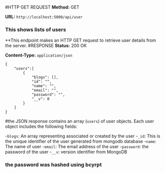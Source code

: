 #HTTP GET REQUEST
**Method:** GET

**URL:** `http://localhost:5000/api/user`

### This shows lists of users 

**This endpoint makes an HTTP GET request to retrieve user details from the server.
#RESPONSE
**Status:** 200 OK

**Content-Type:** `application/json`

```
{
    "users":[
        {
            "blogs": [],
            "id": "",
            "name": "",
            "email": "",
            "password": "",
            "__v": 0
        }
    ]
}
```

#the JSON response contains an array (`users`) of user objects. Each user object includes the following fields:

-`blogs`: An array representing associated or created by the user
-`_id`: This is the unique identifier of the user generated from mongodb database
-`name`: The name of user
-`email`: The email address of the user 
-`password`: the password of the user
-`__v`: version identifier from MongoDB

### the password was hashed using bcyrpt

##
